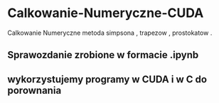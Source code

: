 # Calkowanie-Numeryczne-CUDA
Calkowanie Numeryczne metoda simpsona , trapezow , prostokatow .

## Sprawozdanie zrobione w formacie .ipynb
## wykorzystujemy programy w CUDA i w C do porownania
